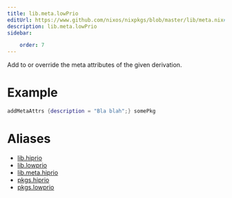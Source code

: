 ```yaml
---
title: lib.meta.lowPrio
editUrl: https://www.github.com/nixos/nixpkgs/blob/master/lib/meta.nix#L21C28
description: lib.meta.lowPrio
sidebar:

    order: 7
---
```


Add to or override the meta attributes of the given
derivation.

# Example

```nix
addMetaAttrs {description = "Bla blah";} somePkg
```


# Aliases

- [lib.hiprio](/nix-doc-comments/reference/lib/lib-hiprio)
- [lib.lowprio](/nix-doc-comments/reference/lib/lib-lowprio)
- [lib.meta.hiprio](/nix-doc-comments/reference/lib/meta/lib-meta-hiprio)
- [pkgs.hiprio](/nix-doc-comments/reference/pkgs/pkgs-hiprio)
- [pkgs.lowprio](/nix-doc-comments/reference/pkgs/pkgs-lowprio)


